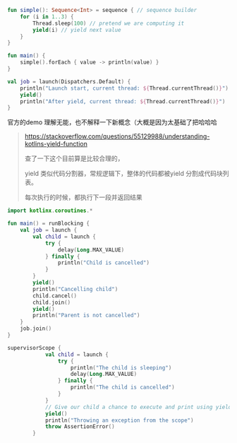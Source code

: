 ```kotlin
fun simple(): Sequence<Int> = sequence { // sequence builder
    for (i in 1..3) {
        Thread.sleep(100) // pretend we are computing it
        yield(i) // yield next value
    }
}

fun main() {
    simple().forEach { value -> println(value) } 
}
```

```kotlin
val job = launch(Dispatchers.Default) {
    println("Launch start, current thread: ${Thread.currentThread()}")
    yield()
    println("After yield, current thread: ${Thread.currentThread()}")
}
```

官方的demo 理解无能，也不解释一下新概念（大概是因为太基础了把哈哈哈

> https://stackoverflow.com/questions/55129988/understanding-kotlins-yield-function
>
> 查了一下这个目前算是比较合理的，
>
> yield 类似代码分割器，常规逻辑下，整体的代码都被yield 分割成代码块列表。
>
> 每次执行的时候，都执行下一段并返回结果

```kotlin
import kotlinx.coroutines.*

fun main() = runBlocking {
    val job = launch {
        val child = launch {
            try {
                delay(Long.MAX_VALUE)
            } finally {
                println("Child is cancelled")
            }
        }
        yield()
        println("Cancelling child")
        child.cancel()
        child.join()
        yield()
        println("Parent is not cancelled")
    }
    job.join()    
}
```

```kotlin
supervisorScope {
            val child = launch {
                try {
                    println("The child is sleeping")
                    delay(Long.MAX_VALUE)
                } finally {
                    println("The child is cancelled")
                }
            }
            // Give our child a chance to execute and print using yield 
            yield()
            println("Throwing an exception from the scope")
            throw AssertionError()
        }
```


